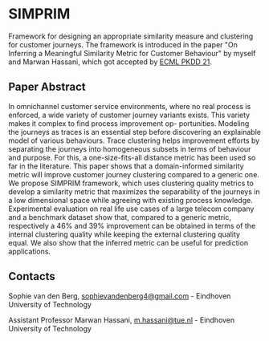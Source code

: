 # SIMPRIM
Framework for designing an appropriate similarity measure and clustering for customer journeys. The framework is introduced in the paper "On Inferring a Meaningful Similarity Metric for Customer Behaviour" by myself and Marwan Hassani, which got accepted by [ECML PKDD 21](https://2021.ecmlpkdd.org/).

## Paper Abstract
In omnichannel customer service environments, where no real process is enforced, a wide variety of customer journey variants exists. This variety makes it complex to find process improvement op- portunities. Modeling the journeys as traces is an essential step before discovering an explainable model of various behaviours. Trace clustering helps improvement efforts by separating the journeys into homogeneous subsets in terms of behaviour and purpose. For this, a one-size-fits-all distance metric has been used so far in the literature. This paper shows that a domain-informed similarity metric will improve customer journey clustering compared to a generic one. We propose SIMPRIM framework, which uses clustering quality metrics to develop a similarity metric that maximizes the separability of the journeys in a low dimensional space while agreeing with existing process knowledge. Experimental evaluation on real life use cases of a large telecom company and a benchmark dataset show that, compared to a generic metric, respectively a 46% and 39% improvement can be obtained in terms of the internal clustering quality while keeping the external clustering quality equal. We also show that the inferred metric can be useful for prediction applications.


## Contacts
Sophie van den Berg, sophievandenberg4@gmail.com - Eindhoven University of Technology

Assistant Professor Marwan Hassani, m.hassani@tue.nl - Eindhoven University of Technology
